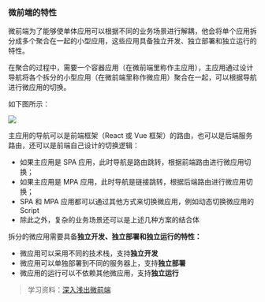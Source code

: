 ### 微前端的特性

微前端为了能够使单体应用可以根据不同的业务场景进行解耦，他会将单个应用拆分成多个聚合在一起的小型应用，这些应用具备独立开发、独立部署和独立运行的特性。

在聚合的过程中，需要一个容器应用（在微前端里称作主应用），主应用通过设计导航将各个拆分的小型应用（在微前端里称作微应用）聚合在一起，可以根据导航进行微应用的切换。

如下图所示：

![](https://img.wangez.site/img/vwebtexing.png)

主应用的导航可以是前端框架（React 或 Vue 框架）的路由，也可以是后端服务路由，还可以是前端自己设计的切换逻辑：

- 如果主应用是 SPA 应用，此时导航是路由跳转，根据前端路由进行微应用切换；
- 如果主应用是 MPA 应用，此时导航是链接跳转，根据后端路由进行微应用切换；
- SPA 和 MPA 应用都可以通过其他方式来切换微应用，例如动态切换微应用的 Script
- 除此之外，复杂的业务场景还可以是上述几种方案的结合体

拆分的微应用需要具备**独立开发、独立部署和独立运行的特性：**

- 微应用可以采用不同的技术栈，支持**独立开发**
- 微应用可以单独部署到不同的服务器上，支持**独立部署**
- 微应用的运行可以不依赖其他微应用，支持**独立运行**

> 学习资料：[深入浅出微前端](https://juejin.cn/book/7258893482318626868)